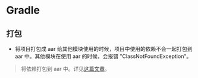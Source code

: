 # Gradle

## 打包
- 将项目打包成 aar 给其他模块使用的时候，项目中使用的依赖不会一起打包到 aar 中。其他模块在使用 aar 的时候，会报错 "ClassNotFoundException"。
> 将依赖打包到 aar 中。详见[这篇文章](https://www.cnblogs.com/bluestorm/p/6757999.html)。
